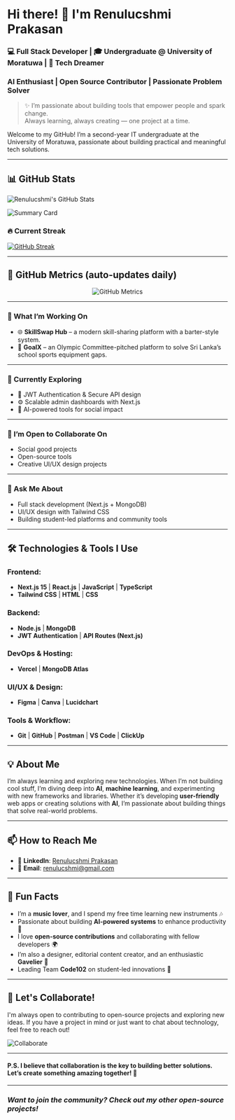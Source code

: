 # Hi there! 👋 I'm **Renulucshmi Prakasan**

### 💻 Full Stack Developer | 🎓 Undergraduate @ University of Moratuwa | 🚀 Tech Dreamer  
### AI Enthusiast | Open Source Contributor | Passionate Problem Solver  

> ✨ I’m passionate about building tools that empower people and spark change.  
> Always learning, always creating — one project at a time.

Welcome to my GitHub! I’m a second-year IT undergraduate at the University of Moratuwa, passionate about building practical and meaningful tech solutions.

---

## 📊 GitHub Stats

![Renulucshmi's GitHub Stats](https://github-readme-stats.vercel.app/api?username=renulucshmi&show_icons=true&theme=radical&hide=contribs&count_private=true)

![Summary Card](https://github-profile-summary-cards.vercel.app/api/cards/profile-details?username=renulucshmi&theme=github_dark)

### 🔥 Current Streak
[![GitHub Streak](https://streak-stats.demolab.com/?user=renulucshmi&theme=radical&hide_border=true&date_format=j%20M%5B%20Y%5D)](https://git.io/streak-stats)

---

## 📅 GitHub Metrics (auto-updates daily)
<p align="center">
  <img src="https://raw.githubusercontent.com/renulucshmi/renulucshmi/main/github-metrics.svg" alt="GitHub Metrics" />
</p>

---

### 🚧 What I’m Working On
- 🌐 **SkillSwap Hub** – a modern skill-sharing platform with a barter-style system.
- 🏫 **GoalX** – an Olympic Committee-pitched platform to solve Sri Lanka’s school sports equipment gaps.

---

### 🌱 Currently Exploring
- 🔐 JWT Authentication & Secure API design  
- ⚙️ Scalable admin dashboards with Next.js  
- 🤖 AI-powered tools for social impact  

---

### 🤝 I’m Open to Collaborate On
- Social good projects  
- Open-source tools  
- Creative UI/UX design projects  

---

### 💬 Ask Me About
- Full stack development (Next.js + MongoDB)  
- UI/UX design with Tailwind CSS  
- Building student-led platforms and community tools  

---

## 🛠️ Technologies & Tools I Use

### Frontend:
- **Next.js 15** | **React.js** | **JavaScript** | **TypeScript**
- **Tailwind CSS** | **HTML** | **CSS**

### Backend:
- **Node.js** | **MongoDB**
- **JWT Authentication** | **API Routes (Next.js)**

### DevOps & Hosting:
- **Vercel** | **MongoDB Atlas**

### UI/UX & Design:
- **Figma** | **Canva** | **Lucidchart**

### Tools & Workflow:
- **Git** | **GitHub** | **Postman** | **VS Code** | **ClickUp**

---

## 💡 About Me

I’m always learning and exploring new technologies. When I’m not building cool stuff, I’m diving deep into **AI**, **machine learning**, and experimenting with new frameworks and libraries. Whether it’s developing **user-friendly** web apps or creating solutions with **AI**, I’m passionate about building things that solve real-world problems.

---

## 📫 How to Reach Me

- 💬 **LinkedIn**: [Renulucshmi Prakasan](https://www.linkedin.com/in/renulucshmi/)
- 📧 **Email**: [renulucshmi@gmail.com](mailto:renulucshmi@gmail.com)

---

## 🎨 Fun Facts
- I’m a **music lover**, and I spend my free time learning new instruments 🎶  
- Passionate about building **AI-powered systems** to enhance productivity 🤖  
- I love **open-source contributions** and collaborating with fellow developers 🌍  
- I’m also a designer, editorial content creator, and an enthusiastic **Gavelier** 🎤  
- Leading Team **Code102** on student-led innovations 🧠  

---

## 🤝 Let's Collaborate!

I'm always open to contributing to open-source projects and exploring new ideas. If you have a project in mind or just want to chat about technology, feel free to reach out!

![Collaborate](https://media.giphy.com/media/l0MYC0LajbaPoEADu/giphy.gif)

---

#### P.S. I believe that **collaboration** is the key to building better solutions. Let’s create something amazing together! 🚀

---

### *Want to join the community? Check out my other open-source projects!*
